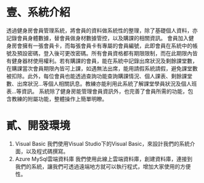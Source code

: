 壹、系統介紹
===
透過健身房會員管理系統，將會員的資料做系統性的整理，除了基礎個人資料，亦記錄會員身體數據，替會員做身材數據管控，以及購課的相關資訊。
會員加入健身房會擁有一張會員卡，而每張會員卡有專屬的會員編號，此即會員在系統中的帳號及預設密碼，登入後可更改密碼。所有會員資格都有期限限制，而在此期限內皆有健身器材使用權利。若有購課的會員，能在系統中記錄出席狀況及剩餘課堂數，在購課當次會員期限內皆可上課，如遇無法出席，能用請假系統請假，避免課堂數被扣除。此外，每位會員也能透過查詢功能查詢購課情況、個人課表、剩餘課堂數、出席狀況…等個人相關訊息。教練亦能利用此系統了解課堂學員狀況及個人班表…等資訊。
系統除了健身房能管理會員資訊外，也完善了會員所需的功能，包含教練的附屬功能，整體操作上簡單明瞭。

貳、開發環境
===
1.	Visual Basic
    我們使用Visual Studio下的Visual Basic，來設計我們的系統介面，以及程式碼撰寫。
2.	Azure MySql雲端資料庫
     我們使用此線上雲端資料庫，創建資料庫，連接到我們的系統，讓我們可透過遠端地方就可以執行程式，增加大家使用的方便性。
